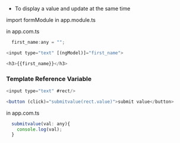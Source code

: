 
- To display a value and update at the same time

import formModule in app.module.ts

in app.com.ts

```js
  first_name:any = "";
```

```js
<input type="text" [(ngModel)]="first_name">

<h3>{{first_name}}</h3>
```


### Template Reference Variable

```js
<input type="text" #rect/>

<button (click)="submitvalue(rect.value)">submit value</button>
```

in app.com.ts
```js
  submitvalue(val: any){
    console.log(val);
  }
```



